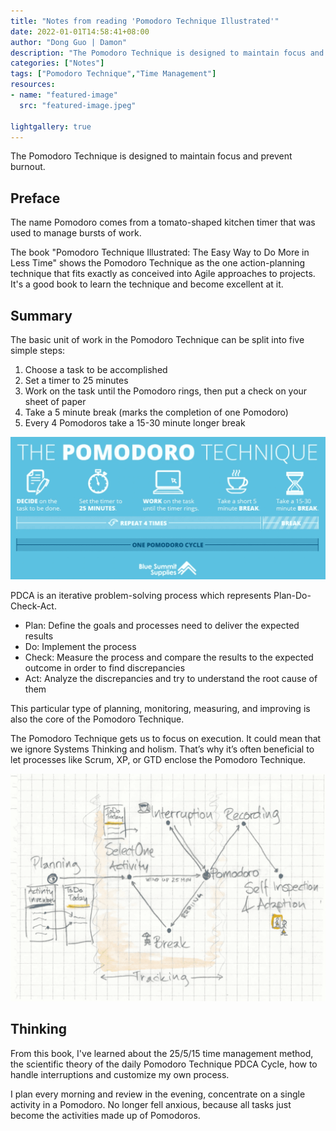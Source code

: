 ```yaml
---
title: "Notes from reading 'Pomodoro Technique Illustrated'"
date: 2022-01-01T14:58:41+08:00
author: "Dong Guo | Damon"
description: "The Pomodoro Technique is designed to maintain focus and prevent burnout."
categories: ["Notes"]
tags: ["Pomodoro Technique","Time Management"]
resources:
- name: "featured-image"
  src: "featured-image.jpeg"

lightgallery: true
---
```


The Pomodoro Technique is designed to maintain focus and prevent burnout.

<!--more-->

## Preface

The name Pomodoro comes from a tomato-shaped kitchen timer that was used to manage bursts of work. 

The book "Pomodoro Technique Illustrated: The Easy Way to Do More in Less Time" shows the Pomodoro Technique as the one action-planning technique that fits exactly as conceived into Agile approaches to projects. It's a good book to learn the technique and become excellent at it.

## Summary

The basic unit of work in the Pomodoro Technique can be split into five simple steps:

1. Choose a task to be accomplished
2. Set a timer to 25 minutes
3. Work on the task until the Pomodoro rings, then put a check on your sheet of paper
4. Take a 5 minute break (marks the completion of one Pomodoro)
5. Every 4 Pomodoros take a 15-30 minute longer break

![pomodoro_technique](pomodoro_technique.png)

PDCA is an iterative problem-solving process which represents Plan-Do-Check-Act.

+ Plan: Define the goals and processes need to deliver the expected results
+ Do: Implement the process
+ Check: Measure the process and compare the results to the expected outcome in order to find discrepancies
+ Act: Analyze the discrepancies and try to understand the root cause of them

This particular type of planning, monitoring, measuring, and improving is also the core of the Pomodoro Technique.

The Pomodoro Technique gets us to focus on execution. It could mean that we ignore Systems Thinking and holism. That’s why it’s often beneficial to let processes like Scrum, XP, or GTD enclose the Pomodoro Technique.

![pomodoro_process_en](pomodoro_process_en.jpeg)

## Thinking

From this book, I've learned about the 25/5/15 time management method, the scientific theory of the daily Pomodoro Technique PDCA Cycle, how to handle interruptions and customize my own process.

I plan every morning and review in the evening, concentrate on a single activity in a Pomodoro. No longer fell anxious, because all tasks just become the activities made up of Pomodoros. 
